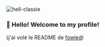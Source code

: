 ![hell-classie](https://media.discordapp.net/attachments/755072202893688996/1047517286258454538/banner_twit.png?width=1025&height=342)

### 👋 Hello! Welcome to my profile!
(j'ai volé le README de [fowled](https://github.com/addmango/Mango))
<!---
hell-classie/hell-classie is a ✨ special ✨ repository because its `README.md` (this file) appears on your GitHub profile.
You can click the Preview link to take a look at your changes.
--->
